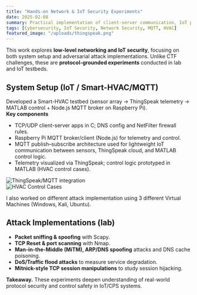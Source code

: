 ```yaml
---
title: "Hands-on Network & IoT Security Experiments"
date: 2025-02-08
summary: Practical implementation of client-server communication, IoT protocols, and classical network attacks to study CPS and IoT vulnerabilities.
tags: [Cybersecurity, IoT Security, Network Security, MQTT, HVAC]
featured_image: "/uploads/thingspeak.png"
---
```


This work explores **low-level networking and IoT security**, focusing on both system setup and adversarial attack implementations. Unlike CTF challenges, these are **protocol-grounded experiments** conducted in lab and IoT testbeds.

## System Setup (IoT / Smart-HVAC/MQTT)
Developed a Smart-HVAC testbed (sensor array → ThingSpeak telemetry → MATLAB control + Node.js MQTT broker on Raspberry Pi).  
**Key components**
- TCP/UDP client-server apps in C; DNS config and NetFilter firewall rules.  
- Raspberry Pi MQTT broker/client (Node.js) for telemetry and control.  
- MQTT publish–subscribe architecture used for lightweight IoT communication between sensors, ThingSpeak cloud, and MATLAB control logic.  
- Telemetry visualized via ThingSpeak; control logic prototyped in MATLAB (HVAC control cases).  
  

![ThingSpeak/MQTT integration](/uploads/thingspeak.png)  
![HVAC Control Cases](/uploads/HVAC_Table.png)  

I also worked on different attack implementation using 3 different Virtual Machines (Windows, Kali, Ubuntu).
## Attack Implementations (lab)
- **Packet sniffing & spoofing** with Scapy.  
- **TCP Reset & port scanning** with Nmap.  
- **Man-in-the-Middle (MiTM), ARP/DNS spoofing** attacks and DNS cache poisoning.  
- **DoS/Traffic flood attacks** to measure service degradation.  
- **Mitnick-style TCP session manipulations** to study session hijacking.  
 

**Takeaway.** These experiments deepen understanding of real-world protocol security and control safety in IoT/CPS systems.
